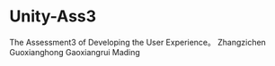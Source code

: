 # Unity-Ass3
The Assessment3 of Developing the User Experience。
Zhangzichen
Guoxianghong
Gaoxiangrui
Mading
